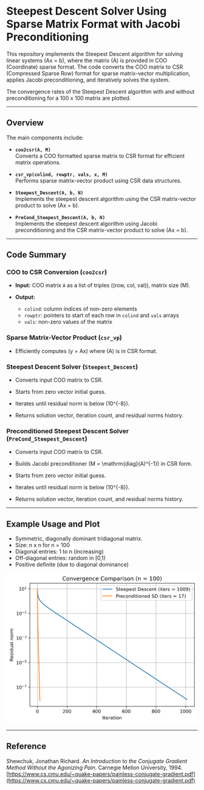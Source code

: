 # Steepest Descent Solver Using Sparse Matrix Format with Jacobi Preconditioning

This repository implements the Steepest Descent algorithm for solving linear systems \(Ax = b\), where the matrix \(A\) is provided in COO (Coordinate) sparse format. The code converts the COO matrix to CSR (Compressed Sparse Row) format for sparse matrix-vector multiplication, applies Jacobi preconditioning, and iteratively solves the system.

The convergence rates of the Steepest Descent algorithm with and without preconditioning for a 100 x 100 matrix are plotted. 

---

## Overview

The main components include:

- **`coo2csr(A, M)`**  
  Converts a COO formatted sparse matrix to CSR format for efficient matrix operations.

- **`csr_vp(colind, rowptr, vals, x, M)`**  
  Performs sparse matrix-vector product using CSR data structures.

- **`Steepest_Descent(A, b, N)`**  
  Implements the steepest descent algorithm using the CSR matrix-vector product to solve \(Ax = b\).

- **`PreCond_Steepest_Descent(A, b, N)`**  
  Implements the steepest descent algorithm using Jacobi preconditioning and the CSR matrix-vector product to solve \(Ax = b\).

---

## Code Summary

### COO to CSR Conversion (`coo2csr`)

- **Input:** COO matrix `A` as a list of triples \((row, col, val)\), matrix size \(M\).

- **Output:**  
  - `colind`: column indices of non-zero elements  
  - `rowptr`: pointers to start of each row in `colind` and `vals` arrays  
  - `vals`: non-zero values of the matrix

### Sparse Matrix-Vector Product (`csr_vp`)

- Efficiently computes \(y = Ax\) where \(A\) is in CSR format.

### Steepest Descent Solver (`Steepest_Descent`)

- Converts input COO matrix to CSR.

- Starts from zero vector initial guess.

- Iterates until residual norm is below \(10^{-8}\).

- Returns solution vector, iteration count, and residual norms history.

### Preconditioned Steepest Descent Solver (`PreCond_Steepest_Descent`)

- Converts input COO matrix to CSR.

- Builds Jacobi preconditioner \(M = \mathrm{diag}(A)^{-1}\) in CSR form.

- Starts from zero vector initial guess.

- Iterates until residual norm is below \(10^{-8}\).

- Returns solution vector, iteration count, and residual norms history.

---

## Example Usage and Plot

- Symmetric, diagonally dominant tridiagonal matrix.  
- Size: n x n for n = 100  
- Diagonal entries: 1 to n (increasing)  
- Off-diagonal entries: random in [0,1)  
- Positive definite (due to diagonal dominance)

![Residual Norm Convergence](.images/comparison_steepest_vs_preconditioned.png)



---

## Reference

Shewchuk, Jonathan Richard. *An Introduction to the Conjugate Gradient Method Without the Agonizing Pain*. Carnegie Mellon University, 1994.  
[https://www.cs.cmu.edu/~quake-papers/painless-conjugate-gradient.pdf](https://www.cs.cmu.edu/~quake-papers/painless-conjugate-gradient.pdf)
